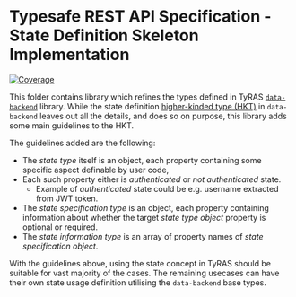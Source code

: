 # Typesafe REST API Specification - State Definition Skeleton Implementation

[![Coverage](https://codecov.io/gh/ty-ras/server/branch/main/graph/badge.svg?flag=state)](https://codecov.io/gh/ty-ras/server)

This folder contains library which refines the types defined in TyRAS [`data-backend`](https://codecov.io/gh/ty-ras/data) library.
While the state definition [higher-kinded type (HKT)](https://www.matechs.com/blog/encoding-hkts-in-typescript-once-again) in `data-backend` leaves out all the details, and does so on purpose, this library adds some main guidelines to the HKT.

The guidelines added are the following:
- The _state type_ itself is an object, each property containing some specific aspect definable by user code,
- Each such property either is _authenticated_ or _not authenticated_ state.
    - Example of _authenticated_ state could be e.g. username extracted from JWT token.
- The _state specification type_ is an object, each property containing information about whether the target _state type object_ property is optional or required.
- The _state information type_ is an array of property names of _state specification object_.

With the guidelines above, using the state concept in TyRAS should be suitable for vast majority of the cases.
The remaining usecases can have their own state usage definition utilising the `data-backend` base types.